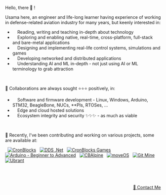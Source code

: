 Hello, there 👋 !

Usama here, an engineer and life-long learner having experience of working in defense-related aviation industry for many years, but keenly interested in:

  - &nbsp; &nbsp; Reading, writing and teaching in-depth about technology
  - &nbsp; &nbsp; Exploring and enabling native, real-time, cross-platform, full-stack and bare-metal applications
  - &nbsp; &nbsp; Designing and implementing real-life control systems, simulations and games
  - &nbsp; &nbsp; Developing networked and distributed applications
  - &nbsp; &nbsp; Understanding AI and ML in-depth - not just using AI or ML terminology to grab attraction


&nbsp;

💞️ Collaborations are always sought :star::star::star: positively, in:
  - &nbsp; &nbsp; Software and firmware development - Linux, Windows, Arduino, STM32, BeagleBone, NUCs, \*\*PIs, RTOSes, ...
  - &nbsp; &nbsp; Edge and cloud hosted solutions
  - &nbsp; &nbsp; Ecosystem integrity and security ✨✨✨ - as much as viable


&nbsp;

🌱 Recently, I've been contributing and working on various projects, some are available at:


<p align="left">
  
&nbsp; <a href="https://github.com/cronblocks"><img src="https://avatars.githubusercontent.com/u/86520771?s=32&v=4" alt="CronBlocks" /></a>
&nbsp; <a href="https://github.com/dds-dotnet"><img src="https://avatars.githubusercontent.com/u/125957062?s=32&v=4" alt="DDS .Net" /></a>
&nbsp; <a href="https://github.com/cronblocks-games"><img src="https://avatars.githubusercontent.com/u/148332804?s=32&v=4" alt="CronBlocks Games" /></a>
&nbsp; <a href="https://github.com/arduino-ba"><img src="https://avatars.githubusercontent.com/u/121078777?s=32&v=4" alt="Arduino - Beginner to Advanced" /></a>
&nbsp; <a href="https://github.com/CBAlpine"><img src="https://avatars.githubusercontent.com/u/160391788?s=32&v=4" alt="CBAlpine" /></a>
&nbsp; <a href="https://github.com/move-os"><img src="https://avatars.githubusercontent.com/u/116582302?s=32&v=4" alt="moveOS" /></a>
&nbsp; <a href="https://github.com/git-mine"><img src="https://avatars.githubusercontent.com/u/125908595?s=32&v=4" alt="Git Mine" /></a>
&nbsp; <a href="https://github.com/ubrant"><img src="https://avatars.githubusercontent.com/u/87671848?s=32&v=4" alt="Ubrant" /></a>

</p>


&nbsp;

# 
<p align="right"><a href="https://www.linkedin.com/in/usa-m">&#128231; Contact Me</a></p>
